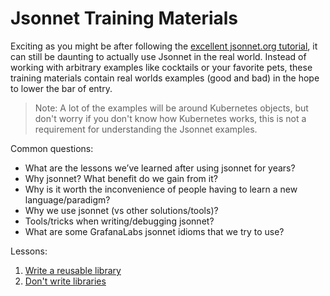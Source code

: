 # Jsonnet Training Materials

Exciting as you might be after following the [excellent jsonnet.org tutorial](https://jsonnet.org/learning/tutorial.html),
it can still be daunting to actually use Jsonnet in the real world. Instead of working
with arbitrary examples like cocktails or your favorite pets, these training materials
contain real worlds examples (good and bad) in the hope to lower the bar of entry.

> Note: A lot of the examples will be around Kubernetes objects, but don't worry if you
> don't know how Kubernetes works, this is not a requirement for understanding the Jsonnet
> examples.

Common questions:

- What are the lessons we’ve learned after using jsonnet for years?
- Why jsonnet? What benefit do we gain from it?
- Why is it worth the inconvenience of people having to learn a new language/paradigm?
- Why we use jsonnet (vs other solutions/tools)?
- Tools/tricks when writing/debugging jsonnet?
- What are some GrafanaLabs jsonnet idioms that we try to use?

Lessons:

1. [Write a reusable library](lesson1.md)
1. [Don't write libraries](lesson3.md)


